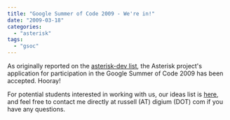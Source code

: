 ```yaml
---
title: "Google Summer of Code 2009 - We're in!"
date: "2009-03-18"
categories: 
  - "asterisk"
tags: 
  - "gsoc"
---
```


As originally reported on the [asterisk-dev list](http://lists.digium.com/pipermail/asterisk-dev/2009-March/037307.html), the Asterisk project's application for participation in the Google Summer of Code 2009 has been accepted. Hooray!

For potential students interested in working with us, our ideas list is [here](http://svn.digium.com/view/asterisk/team/group/gsoc-2009/ideas.txt?view=markup), and feel free to contact me directly at russell (AT) digium (DOT) com if you have any questions.
